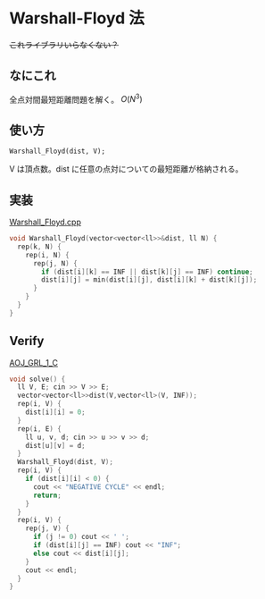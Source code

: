 # Warshall-Floyd 法
~~これライブラリいらなくない？~~

## なにこれ
全点対間最短距離問題を解く。 $O(N^3)$

## 使い方
```
Warshall_Floyd(dist, V);
```
V は頂点数。dist に任意の点対についての最短距離が格納される。

## 実装
[Warshall_Floyd.cpp](https://github.com/Oxojo/Oxojo-Library/blob/main/Graph/Warshall_Floyd.cpp)
```cpp
void Warshall_Floyd(vector<vector<ll>>&dist, ll N) {
  rep(k, N) {
    rep(i, N) {
      rep(j, N) {
        if (dist[i][k] == INF || dist[k][j] == INF) continue;
        dist[i][j] = min(dist[i][j], dist[i][k] + dist[k][j]);
      }
    }
  }
}
```

## Verify
[AOJ_GRL_1_C](https://onlinejudge.u-aizu.ac.jp/courses/library/5/GRL/1/GRL_1_C)
```cpp
void solve() {
  ll V, E; cin >> V >> E;
  vector<vector<ll>>dist(V,vector<ll>(V, INF));
  rep(i, V) {
    dist[i][i] = 0;
  }
  rep(i, E) {
    ll u, v, d; cin >> u >> v >> d;
    dist[u][v] = d;
  }
  Warshall_Floyd(dist, V);
  rep(i, V) {
    if (dist[i][i] < 0) {
      cout << "NEGATIVE CYCLE" << endl;
      return;
    }
  }
  rep(i, V) {
    rep(j, V) {
      if (j != 0) cout << ' ';
      if (dist[i][j] == INF) cout << "INF";
      else cout << dist[i][j];
    }
    cout << endl;
  }
}
```
